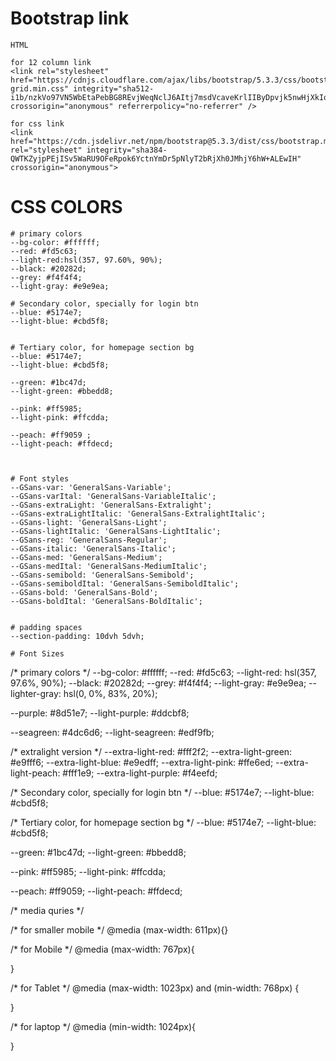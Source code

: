 

# Bootstrap link
``` 
HTML

for 12 column link
<link rel="stylesheet" href="https://cdnjs.cloudflare.com/ajax/libs/bootstrap/5.3.3/css/bootstrap-grid.min.css" integrity="sha512-i1b/nzkVo97VN5WbEtaPebBG8REvjWeqNclJ6AItj7msdVcaveKrlIIByDpvjk5nwHjXkIqGZscVxOrTb9tsMA==" crossorigin="anonymous" referrerpolicy="no-referrer" />

for css link
<link href="https://cdn.jsdelivr.net/npm/bootstrap@5.3.3/dist/css/bootstrap.min.css" rel="stylesheet" integrity="sha384-QWTKZyjpPEjISv5WaRU9OFeRpok6YctnYmDr5pNlyT2bRjXh0JMhjY6hW+ALEwIH" crossorigin="anonymous">

```



# CSS COLORS

```
# primary colors
--bg-color: #ffffff;
--red: #fd5c63;
--light-red:hsl(357, 97.60%, 90%);
--black: #20282d;
--grey: #f4f4f4;
--light-gray: #e9e9ea;

# Secondary color, specially for login btn
--blue: #5174e7; 
--light-blue: #cbd5f8;


# Tertiary color, for homepage section bg
--blue: #5174e7; 
--light-blue: #cbd5f8;

--green: #1bc47d;
--light-green: #bbedd8;

--pink: #ff5985;
--light-pink: #ffcdda;

--peach: #ff9059 ;
--light-peach: #ffdecd;



# Font styles
--GSans-var: 'GeneralSans-Variable';
--GSans-varItal: 'GeneralSans-VariableItalic';
--GSans-extraLight: 'GeneralSans-Extralight';
--GSans-extraLightItalic: 'GeneralSans-ExtralightItalic';
--GSans-light: 'GeneralSans-Light';
--GSans-lightItalic: 'GeneralSans-LightItalic';
--GSans-reg: 'GeneralSans-Regular';
--GSans-italic: 'GeneralSans-Italic';
--GSans-med: 'GeneralSans-Medium';
--GSans-medItal: 'GeneralSans-MediumItalic';
--GSans-semibold: 'GeneralSans-Semibold';
--GSans-semiboldItal: 'GeneralSans-SemiboldItalic';
--GSans-bold: 'GeneralSans-Bold';
--GSans-boldItal: 'GeneralSans-BoldItalic';


# padding spaces
--section-padding: 10dvh 5dvh;

# Font Sizes

```





<!-- color added new andold -->

 /* primary colors */
  --bg-color: #ffffff;
  --red: #fd5c63;
  --light-red: hsl(357, 97.6%, 90%);
  --black: #20282d;
  --grey: #f4f4f4;
  --light-gray: #e9e9ea;
  --lighter-gray: hsl(0, 0%, 83%, 20%);


  
  --purple: #8d51e7;
  --light-purple: #ddcbf8;

  --seagreen: #4dc6d6;
  --light-seagreen: #edf9fb;

  /* extralight version */
  --extra-light-red: #fff2f2;
  --extra-light-green: #e9fff6;
  --extra-light-blue: #e9edff;
  --extra-light-pink: #ffe6ed;
  --extra-light-peach: #fff1e9;
  --extra-light-purple: #f4eefd;


  /* Secondary color, specially for login btn */
  --blue: #5174e7;
  --light-blue: #cbd5f8;

  /* Tertiary color, for homepage section bg */
  --blue: #5174e7;
  --light-blue: #cbd5f8;

  --green: #1bc47d;
  --light-green: #bbedd8;

  --pink: #ff5985;
  --light-pink: #ffcdda;

  --peach: #ff9059;
  --light-peach: #ffdecd;




/* media quries */

/* for smaller mobile */
@media (max-width: 611px){}



/* for Mobile */
@media (max-width: 767px){

}


/* for Tablet */
@media (max-width: 1023px) and (min-width: 768px)  {

}


/* for laptop */
@media (min-width: 1024px){

}
